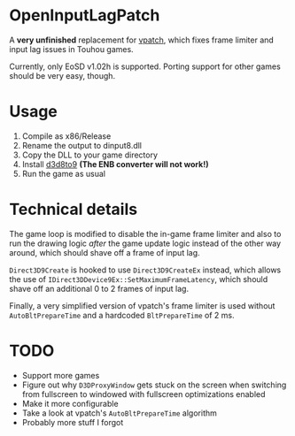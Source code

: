 # OpenInputLagPatch

A **very unfinished** replacement for [vpatch](https://ux.getuploader.com/swmplv75e/), which fixes frame limiter and input lag issues in Touhou games.

Currently, only EoSD v1.02h is supported. Porting support for other games should be very easy, though.

# Usage
1. Compile as x86/Release
2. Rename the output to dinput8.dll
3. Copy the DLL to your game directory
4. Install [d3d8to9](https://github.com/crosire/d3d8to9) **(The ENB converter will not work!)**
4. Run the game as usual

# Technical details
The game loop is modified to disable the in-game frame limiter and also to run the drawing logic *after* the game update logic instead of the other way around, which should shave off a frame of input lag.

`Direct3D9Create` is hooked to use `Direct3D9CreateEx` instead, which allows the use of `IDirect3DDevice9Ex::SetMaximumFrameLatency`, which should shave off an additional 0 to 2 frames of input lag.

Finally, a very simplified version of vpatch's frame limiter is used without `AutoBltPrepareTime` and a hardcoded `BltPrepareTime` of 2 ms.

# TODO
- Support more games
- Figure out why `D3DProxyWindow` gets stuck on the screen when switching from fullscreen to windowed with fullscreen optimizations enabled
- Make it more configurable
- Take a look at vpatch's `AutoBltPrepareTime` algorithm
- Probably more stuff I forgot